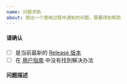 ```yaml
---
name: 问题求助
about: 提出一个使用过程中遇到的问题，需要得到帮助
---
```


<!-- 必读 -->
<!-- 1. 功能如果不正常工作，请先检查自己的环境和 Hexo 插件，特别是从其他主题更换过来的用户 -->
<!-- 2. 前端页面问题，请先打开浏览器控制台（Console），自行尝试理解和解决其中的报错，确认非网络或配置问题 -->
<!-- 3. 如果本地页面正常，部署后有问题，请清除缓存或者耐心等待 CDN 刷新（可能持续数小时），这不属于主题问题 -->

#### 请确认
- [ ] 是当前最新的 [Release 版本](https://github.com/fluid-dev/hexo-theme-fluid/releases)
- [ ] 在 [用户指南](https://hexo.fluid-dev.com/docs/) 中没有找到解决办法

#### 问题描述
<!--
例如，在使用 xxx 时出现了 xxx 报错。
如果是页面问题，需要提供浏览器版本（如果本地样式没问题，部署后有问题，请清除浏览器缓存）。
-->
